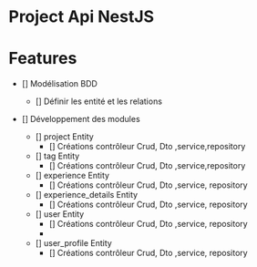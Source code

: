 # Project Api NestJS

# Features

- [] Modélisation BDD
  - [] Définir les entité et les relations
- [] Développement des modules

  - [] project Entity
    - [] Créations contrôleur Crud, Dto ,service,repository
  - [] tag Entity
    - [] Créations contrôleur Crud, Dto ,service,repository
  - [] experience Entity
    - [] Créations contrôleur Crud, Dto ,service, repository
  - [] experience_details Entity
    - [] Créations contrôleur Crud, Dto ,service, repository
  - [] user Entity
    - [] Créations contrôleur Crud, Dto ,service, repository
    -
  - [] user_profile Entity
    - [] Créations contrôleur Crud, Dto ,service, repository
